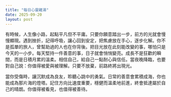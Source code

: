 ```yaml
---
title: "每日心靈雞湯"
date: 2025-09-20
layout: post
---
```


有時候，人生像小路，起點平凡但不平庸。只要你願意踏出一步，前方的光就會慢慢顯現。遇到挫折，記得呼吸，讓心回到安定，把焦慮放在手心，逐步化解。你不是孤單的旅人，曾幫助過的人也在你背後。把目光放在此刻能改變的事，哪怕只是今天的一小步。每天堅持一件善意的事，日子就會悄悄變亮。成長不是狂歡的瞬間，而是日積月累的溫柔。相信自己，給自己一點耐心與信任。當夜晚降臨，也要對自己說：你值得被愛與被理解。只要不放棄，前路終將出現光。

當你受傷時，讓沉默成為良友，聆聽心跳中的勇氣。日常的善意會累積成海，你也能成為那片海的燈塔。記住方向比速度重要，穩健而溫柔地前進，終會抵達屬於自己的晴朗。你值得被看見，也值得被善待。